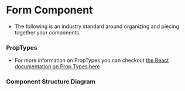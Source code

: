 # Form Component

- The following is an industry standard around organizing and piecing together your components.

### PropTypes

- For more information on PropTypes you can checkout [the React documentation on Prop Types here](https://reactjs.org/docs/typechecking-with-proptypes.html)

### Component Structure Diagram
